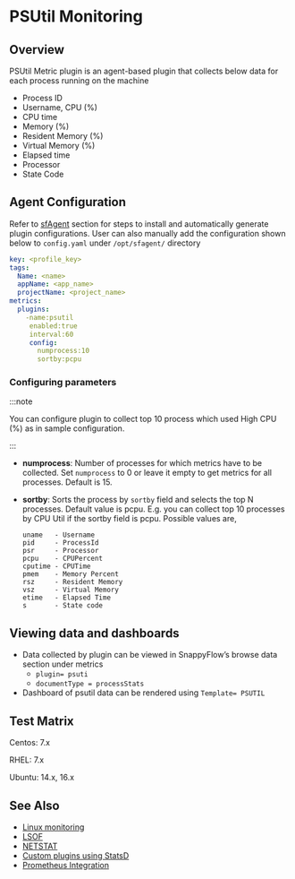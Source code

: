 # PSUtil Monitoring

## Overview

PSUtil Metric plugin is an agent-based plugin that collects below data for each process running on the machine

- Process ID
- Username, CPU (%)
- CPU time
- Memory (%)
- Resident Memory (%)
- Virtual Memory (%)
- Elapsed time
- Processor
- State Code

## Agent Configuration 

Refer to [sfAgent](/docs/Quick_Start/getting_started#sfagent) section for steps to install and automatically generate plugin configurations. User can also manually add the configuration shown below to `config.yaml` under `/opt/sfagent/` directory 

```yaml
key: <profile_key> 
tags: 
  Name: <name> 
  appName: <app_name> 
  projectName: <project_name> 
metrics: 
  plugins: 
    -name:psutil 
     enabled:true 
     interval:60 
     config: 
       numprocess:10 
       sortby:pcpu 
```

### Configuring parameters

:::note

You can configure plugin to collect top 10 process which used High CPU (%) as in sample configuration. 

:::

- **numprocess**: Number of processes for which metrics have to be collected. Set `numprocess` to 0 or leave it empty to get metrics for all processes. Default is 15.  

- **sortby**: Sorts the process by `sortby` field and selects the top N processes. Default value is pcpu. E.g. you can collect top 10 processes by CPU Util if the sortby field is pcpu. Possible values are,

  ```shell
  uname   - Username 
  pid     - ProcessId 
  psr     - Processor 
  pcpu    - CPUPercent 
  cputime - CPUTime 
  pmem    - Memory Percent 
  rsz     - Resident Memory 
  vsz     - Virtual Memory 
  etime   - Elapsed Time 
  s       - State code 
  ```

  

## Viewing data and dashboards 

 

- Data collected by plugin can be viewed in SnappyFlow’s browse data section under metrics 
  - `plugin= psuti`  
  - `documentType = processStats` 
- Dashboard of psutil data can be rendered using `Template= PSUTIL` 

## Test Matrix

 

Centos: 7.x 

RHEL: 7.x 

Ubuntu: 14.x, 16.x 

 

## See Also 

 

- [Linux monitoring](/docs/integrations/os/linux/linux_os)
- [LSOF](/docs/integrations/os/linux/lsof)
- [NETSTAT](/docs/integrations/os/linux/netstat)
- [Custom plugins using StatsD](/docs/integrations/statsd/custom_monitoring)
- [Prometheus Integration](/docs/Integrations/kubernetes/prometheus_exporter) 
